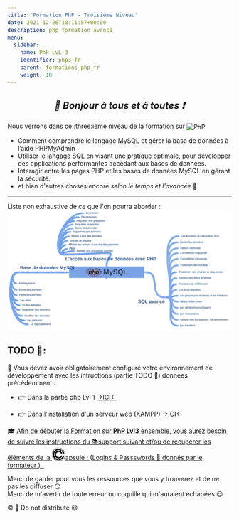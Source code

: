 ```yaml
---
title: "Formation PhP - Troisieme Niveau"
date: 2021-12-26T10:11:57+00:00
description: php formation avancé  
menu:
  sidebar:
    name: PhP LvL 3
    identifier: php3_fr
    parent: formations_php_fr
    weight: 10
---
```

*<center>:loudspeaker: Bonjour à tous et à toutes :heavy_exclamation_mark:</center>*
-

<div class="d-sm-block alert alert-info text-center" > 
<i class="fas fa-info-circle " style="color: blue;"></i> Nous verrons dans ce :three:ieme niveau de la formation sur <img style="vertical-align: middle;" src="/images/icones/php_h40.png" alt="PhP">
<span class="text-left">

- Comment comprendre le langage MySQL et gérer la base de données à l’aide PHPMyAdmin
- Utiliser le langage SQL en visant une pratique optimale, pour développer des applications performantes accédant aux bases de données.
- Interagir entre les pages PHP et les bases de données MySQL en gérant la sécurité.
- et bien d'autres choses encore *selon le temps et l'avancée* :pancakes:

<hr>
</span>Liste non exhaustive de ce que l'on pourra aborder :
  <div  class="row justify-content-center">
  <img src="MYSQL.svg" >
   </div>
</div>

## <i class="fas fa-clipboard-list "></i> TODO :roller_coaster::
:speech_balloon: Vous devez avoir obligatoirement configuré votre environnement de développement avec les intructions (partie TODO :roller_coaster:) données précédemment <i class="fas fa-clipboard-list "></i> :  

- :point_right: Dans la partie php Lvl 1 [->ICI<-](../lvl1/)

- :point_right: Dans l'installation d'un serveur web (XAMPP) [->ICI<-](../../../divers/installation_xampp)

<div class="d-sm-block  alert alert-success  text-left" role="alert">

:mortar_board: [Afin de débuter la Formation sur **PhP Lvl3** ensemble, vous aurez besoin de suivre les instructions du :books:support suivant et/ou de récupérer les éléments de la <img style="vertical-align: bottom;" src="/images/icones/w30/capsule_30.png" alt="C">apsule : (Logins & Passswords :closed_lock_with_key: donnés par le formateur <i class="fas fa-chalkboard-teacher"></i> ) <i class="fas fa-external-link-alt"></i>.](http://franpan.free.fr/formation/_php403 "lien vers le site contenant les fichiers de la formation")

</div>

Merci de garder pour vous les ressources que vous y trouverez et de ne pas les diffuser :smirk:  
Merci de m'avertir de toute erreur ou coquille qui m'auraient échapées :heart_eyes:

:copyright: :no_entry_sign: Do not distribute :relieved: